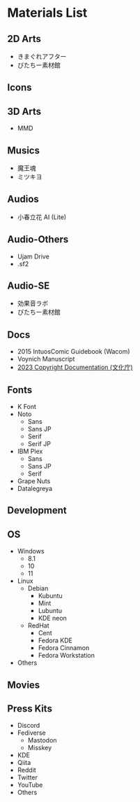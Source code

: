 # Materials List

## 2D Arts

- きまぐれアフター
- びたちー素材館

## Icons

## 3D Arts

- MMD

## Musics

- 魔王魂
- ミツキヨ

## Audios

- 小春立花 AI (Lite)

## Audio-Others

- Ujam Drive
- .sf2

## Audio-SE

- 効果音ラボ
- びたちー素材館

## Docs

- 2015 IntuosComic Guidebook (Wacom)
- Voynich Manuscript
- [2023 Copyright Documentation (文化庁)](./docs/copyright-text_japan-gov-bunka.sh)

## Fonts

- K Font
- Noto
  - Sans
  - Sans JP
  - Serif
  - Serif JP
- IBM Plex
  - Sans
  - Sans JP
  - Serif
- Grape Nuts
- Datalegreya

## Development

<!-- Add GitHub Repositories -->

## OS

- Windows
  - 8.1
  - 10
  - 11
- Linux
  - Debian
    - Kubuntu
    - Mint
    - Lubuntu
    - KDE neon
  - RedHat
    - Cent
    - Fedora KDE
    - Fedora Cinnamon
    - Fedora Workstation
- Others
  
## Movies

## Press Kits

- Discord
- Fediverse
  - Mastodon
  - Misskey
- KDE
- Qiita
- Reddit
- Twitter
- YouTube
- Others
